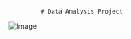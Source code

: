              # Data Analysis Project

![Image](https://github.com/user-attachments/assets/cbb499f2-76f0-4745-8e60-48fb8c6c96e0)

